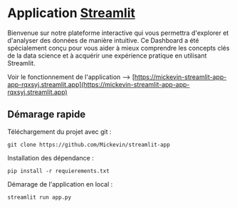 # Application [Streamlit](https://streamlit.io/)

Bienvenue sur notre plateforme interactive qui vous permettra d'explorer et d'analyser des données de manière intuitive. Ce Dashboard a été spécialement conçu pour vous aider à mieux comprendre les concepts clés de la data science et à acquérir une expérience pratique en utilisant Streamlit.

 Voir le fonctionnement de l'application --> [https://mickevin-streamlit-app-app-rqxsyj.streamlit.app](https://mickevin-streamlit-app-app-rqxsyj.streamlit.app)

## Démarage rapide

Téléchargement du projet avec git :

`git clone https://github.com/Mickevin/streamlit-app`

Installation des dépendance :

`pip install -r requierements.txt`

Démarage de l'application en local :

`streamlit run app.py`
